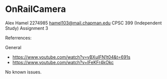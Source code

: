 # OnRailCamera
 
Alex Hamel
2274985
hamel103@mail.chapman.edu
CPSC 399 (Independent Study)
Assignment 3

Referrences:

 General
  - https://www.youtube.com/watch?v=vBXuIFN1t04&t=691s
  - https://www.youtube.com/watch?v=IFeKFr4kOkc

No known issues.

